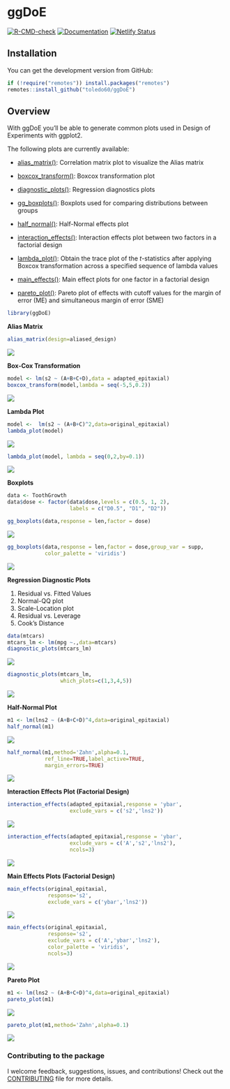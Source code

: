
# ggDoE

[![R-CMD-check](https://github.com/toledo60/ggDoE/workflows/R-CMD-check/badge.svg)](https://github.com/toledo60/ggDoE/actions)
[![Documentation](https://img.shields.io/badge/Documentation-ggDoE-blue)](https://ggdoe.netlify.app/)
[![Netlify
Status](https://api.netlify.com/api/v1/badges/20d30180-f503-4b63-ba9c-c95bfca3826e/deploy-status)](https://app.netlify.com/sites/ggdoe/deploys)

## Installation

You can get the development version from GitHub:

``` r
if (!require("remotes")) install.packages("remotes")
remotes::install_github("toledo60/ggDoE")
```

## Overview

With ggDoE you’ll be able to generate common plots used in Design of
Experiments with ggplot2.

The following plots are currently available:

-   [alias_matrix()](https://ggdoe.netlify.app/reference/alias_matrix.html):
    Correlation matrix plot to visualize the Alias matrix

-   [boxcox_transform()](https://ggdoe.netlify.app/reference/boxcox_transform.html):
    Boxcox transformation plot

-   [diagnostic_plots()](https://ggdoe.netlify.app/reference/diagnostic_plots.html):
    Regression diagnostics plots

-   [gg_boxplots()](https://ggdoe.netlify.app/reference/gg_boxplots.html):
    Boxplots used for comparing distributions between groups

-   [half_normal()](https://ggdoe.netlify.app/reference/half_normal.html):
    Half-Normal effects plot

-   [interaction_effects()](https://ggdoe.netlify.app/reference/interaction_effects.html):
    Interaction effects plot between two factors in a factorial design

-   [lambda_plot()](https://ggdoe.netlify.app/reference/lambda_plot.html):
    Obtain the trace plot of the *t*-statistics after applying Boxcox
    transformation across a specified sequence of lambda values

-   [main_effects()](https://ggdoe.netlify.app/reference/main_effects.html):
    Main effect plots for one factor in a factorial design

-   [pareto_plot()](https://ggdoe.netlify.app/reference/pareto_plot.html):
    Pareto plot of effects with cutoff values for the margin of error
    (ME) and simultaneous margin of error (SME)

``` r
library(ggDoE)
```

**Alias Matrix**

``` r
alias_matrix(design=aliased_design)
```

![](man/figures/alias_matrix.png)

**Box-Cox Transformation**

``` r
model <- lm(s2 ~ (A+B+C+D),data = adapted_epitaxial)
boxcox_transform(model,lambda = seq(-5,5,0.2))
```

![](man/figures/boxcox_transformation.png)

**Lambda Plot**

``` r
model <-  lm(s2 ~ (A+B+C)^2,data=original_epitaxial)
lambda_plot(model)
```

![](man/figures/lambda_plot1.png)

``` r
lambda_plot(model, lambda = seq(0,2,by=0.1))
```

![](man/figures/lambda_plot2.png)

**Boxplots**

``` r
data <- ToothGrowth
data$dose <- factor(data$dose,levels = c(0.5, 1, 2),
                    labels = c("D0.5", "D1", "D2"))

gg_boxplots(data,response = len,factor = dose)
```

![](man/figures/boxplot1.png)

``` r
gg_boxplots(data,response = len,factor = dose,group_var = supp,
            color_palette = 'viridis')
```

![](man/figures/boxplot2.png)

**Regression Diagnostic Plots**

1.  Residual vs. Fitted Values
2.  Normal-QQ plot
3.  Scale-Location plot
4.  Residual vs. Leverage
5.  Cook’s Distance

``` r
data(mtcars)
mtcars_lm <- lm(mpg ~.,data=mtcars)
diagnostic_plots(mtcars_lm)
```

![](man/figures/diagnostic1.png)

``` r
diagnostic_plots(mtcars_lm,
                 which_plots=c(1,3,4,5))
```

![](man/figures/diagnostic2.png)

**Half-Normal Plot**

``` r
m1 <- lm(lns2 ~ (A+B+C+D)^4,data=original_epitaxial)
half_normal(m1)
```

![](man/figures/half_normal1.png)

``` r
half_normal(m1,method='Zahn',alpha=0.1,
            ref_line=TRUE,label_active=TRUE,
            margin_errors=TRUE)
```

![](man/figures/half_normal2.png)

**Interaction Effects Plot (Factorial Design)**

``` r
interaction_effects(adapted_epitaxial,response = 'ybar',
                    exclude_vars = c('s2','lns2'))
```

![](man/figures/interactions1.png)

``` r
interaction_effects(adapted_epitaxial,response = 'ybar',
                    exclude_vars = c('A','s2','lns2'),
                    ncols=3)
```

![](man/figures/interactions2.png)

**Main Effects Plots (Factorial Design)**

``` r
main_effects(original_epitaxial,
             response='s2',
             exclude_vars = c('ybar','lns2'))
```

![](man/figures/main_effects1.png)

``` r
main_effects(original_epitaxial,
             response='s2',
             exclude_vars = c('A','ybar','lns2'),
             color_palette = 'viridis',
             ncols=3)
```

![](man/figures/main_effects2.png)

**Pareto Plot**

``` r
m1 <- lm(lns2 ~ (A+B+C+D)^4,data=original_epitaxial)
pareto_plot(m1)
```

![](man/figures/pareto_plot1.png)

``` r
pareto_plot(m1,method='Zahn',alpha=0.1)
```

![](man/figures/pareto_plot2.png)

### Contributing to the package

I welcome feedback, suggestions, issues, and contributions! Check out
the
[CONTRIBUTING](https://github.com/toledo60/ggDoE/blob/main/.github/CONTRIBUTING.md)
file for more details.
